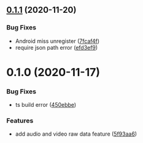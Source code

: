 ## [0.1.1](https://github.com/LichKing-2234/react-native-agora-rawdata/compare/v0.1.0...v0.1.1) (2020-11-20)


### Bug Fixes

* Android miss unregister ([7fcaf4f](https://github.com/LichKing-2234/react-native-agora-rawdata/commit/7fcaf4fecc05d0ba9d44bd9258e7c163c3b99583))
* require json path error ([efd3ef9](https://github.com/LichKing-2234/react-native-agora-rawdata/commit/efd3ef916b8a2b5977c024da42aaad764f3624db))

# 0.1.0 (2020-11-17)


### Bug Fixes

* ts build error ([450ebbe](https://github.com/LichKing-2234/react-native-agora-rawdata/commit/450ebbea0c1ec459f0ebf82b6a3be3fed2f442bc))


### Features

* add audio and video raw data feature ([5f93aa6](https://github.com/LichKing-2234/react-native-agora-rawdata/commit/5f93aa6c8b22592e0b6e688854ed644a59ef54fc))


